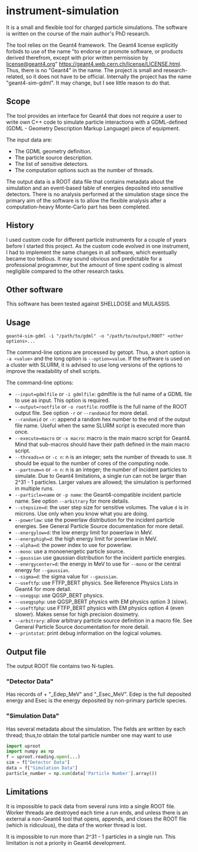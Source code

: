 # instrument-simulation
It is a small and flexible tool for charged particle simulations. 
The software is written on the course of the main author's PhD research.

The tool relies on the Geant4 framework. 
The Geant4 license explicitly forbids to use of the name "to endorse or promote software, or products derived therefrom, except with prior written permission by license@geant4.org" https://geant4.web.cern.ch/license/LICENSE.html. 
Thus, there is no "Geant4" in the name. 
The project is small and research-related, so it does not have to be official. 
Internally the project has the name "geant4-sim-gdml". 
It may change, but I see little reason to do that.

## Scope

The tool provides an interface for Geant4 that does not require a user to write
own C++ code to simulate particle interactions with a GDML-defined (GDML - Geometry Description Markup Language) piece of equipment.

The input data are:
- The GDML geometry definition.
- The particle source description.
- The list of sensitive detectors.
- The computation options such as the number of threads.

The output data is a ROOT data file that contains metadata about the simulation and an event-based table of energies deposited into sensitive detectors.
There is no analysis performed at the simulation stage since the primary aim of the software is to allow the flexible analysis
after a computation-heavy Monte-Carlo part has been completed. 

## History

I used custom code for different particle instruments for a couple of years
before I started this project. As the custom code evolved in one instrument, I had to implement the same changes in all software, which eventually became too tedious.
It may sound obvious and predictable for a professional programmer, but the amount
of time spent coding is almost negligible compared to the other research tasks.

## Other software
This software has been tested against SHELLDOSE and MULASSIS. 

[comment]: <> (One should check the GRAS software created by ESA if the total ionizing dose or internal)
[comment]: <> (charge are the required quantities. )

## Usage

`geant4-sim-gdml -i "/path/to/gdml" -o "/path/to/output/ROOT" <other options>...`

The command-line options are processed by getopt. Thus, a short option is `-a <value>` and
the long option is `--option=value`. If the software is used on a cluster with SLURM, it is advised to use long versions of the options to improve the readability of shell scripts.

The command-line options:

- `--input=gdmlfile` or `-i gdmlfile`: gdmlfile is the full name of a GDML file to use as input. This option is required.
- `--output=rootfile` or `-o rootfile`: rootfile is the full name of the ROOT output file. See option `-r` or `--randomid` for more detail.
- `--randomid` or `-r`: append a random hex number to the end of the output file name. Useful when the same SLURM script is executed more than once.
- `--execute=macro` or `-x macro`: macro is the main macro script for Geant4. Mind that sub-macros should have their path defined in the main macro script.
- `--threads=n` or `-c n`: n is an integer; sets the number of threads to use. It should be equal to the number of cores of the computing node.
- `--partnum=n` or `-n n`: n is an integer; the number of incident particles to simulate. Due to Geant4 limitations, a single run can not be larger than 2^31 - 1 particles. Larger values are allowed; the simulation is performed in multiple runs.
- `--particle=name` or `-p name`: the Geant4-compatible incident particle name. See option `--arbitrary` for more details.
- `--stepsize=d`: the user step size for sensitive volumes. The value `d` is in microns. Use only when you know what you are doing.
- `--powerlaw`: use the powerlaw distribution for the incident particle energies. See General Particle Source documentation for more detail.
- `--energylow=d`: the low energy limit for powerlaw in MeV.
- `--energyhigh=d`: the high energy limit for powerlaw in MeV.
- `--alpha=d`: the power index to use for powerlaw.
- `--mono`: use a monoenergetic particle source.
- `--gaussian` use gaussian distribution for the incident particle energies.
- `--energycenter=d`: the energy in MeV to use for `--mono` or the central energy for `--gaussian`.
- `--sigma=d`: the sigma value for `--gaussian`.
- `--useftfp`: use FTFP_BERT physics. See Reference Physics Lists in Geant4 for more detail.
- `--useqgsp`: use QGSP_BERT physics. 
- `--useqgsphp`: use QGSP_BERT physics with EM physics option 3 (slow). 
- `--useftfphp`: use FTFP_BERT physics with EM physics option 4 (even slower). Makes sense for high precision dosimetry.
- `--arbitrary`: allow arbitrary particle source definition in a macro file. See General Particle Source documentation for more detail.
- `--printstat`: print debug information on the logical volumes.


## Output file
The output ROOT file contains two N-tuples.
### "Detector Data"
Has records of <DetectorName> + "_Edep_MeV" and "_Esec_MeV". Edep is the full deposited energy
and Esec is the energy deposited by non-primary particle species.

### "Simulation Data"
Has several metadata about the simulation. The fields are written by each thread; 
thus,to obtain the total particle number one may want to use 
```python
import uproot
import numpy as np
f = uproot.reading.open(...)
sim = f["Detector Data"]
data = f["Simulation Data"]
particle_number = np.sum(data['Particle Number'].array())
```


## Limitations

It is impossible to pack data from several runs into a single ROOT file.
Worker threads are destroyed each time a run ends, and unless there is an external
a non-Geant4 tool that opens, appends, and closes the ROOT file (which is ridiculous),
the data of the worker thread is lost.

It is impossible to run more than 2^31 - 1 particles in a single run. This limitation
is not a priority in Geant4 development.
